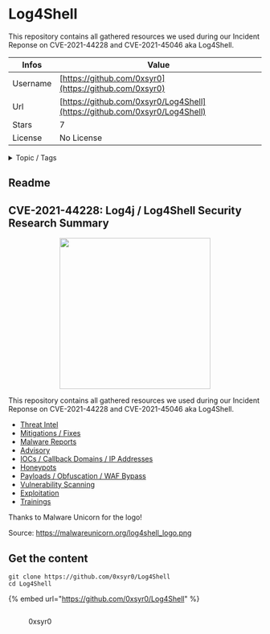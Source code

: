 # Log4Shell

This repository contains all gathered resources we used during our Incident Reponse on CVE-2021-44228 and CVE-2021-45046 aka Log4Shell.

| Infos    | Value                                                              |
| -------- | -------------------------------------------------------------------|
| Username | [https://github.com/0xsyr0](https://github.com/0xsyr0) |
| Url      | [https://github.com/0xsyr0/Log4Shell](https://github.com/0xsyr0/Log4Shell)                                               |
| Stars    | 7                                                          |
| License  | No License                                                        |

<details>

<summary>Topic / Tags</summary>

* cve* cve-2021-44228* log4j* log4shell

</details>

## Readme

## CVE-2021-44228: Log4j / Log4Shell Security Research Summary

<p align="center">
  <img width="300" height="300" src="https://github.com/0xsyr0/log4shell/blob/main/files/log4shell_logo.png">
</p>

This repository contains all gathered resources we used during our Incident Reponse on CVE-2021-44228 and CVE-2021-45046 aka Log4Shell.

- [Threat Intel](https://github.com/0xsyr0/log4shell/blob/main/Threat-Intel.md)
- [Mitigations / Fixes](https://github.com/0xsyr0/log4shell/blob/main/Mitigations-Fixes.md)
- [Malware Reports](https://github.com/0xsyr0/log4shell/blob/main/Malware-Reports.md)
- [Advisory](https://github.com/0xsyr0/log4shell/blob/main/Advisory.md)
- [IOCs / Callback Domains / IP Addresses](https://github.com/0xsyr0/log4shell/blob/main/IOCs-Callback-Domains-IP-Addresses.md)
- [Honeypots](https://github.com/0xsyr0/log4shell/blob/main/Honeypots.md)
- [Payloads / Obfuscation / WAF Bypass](https://github.com/0xsyr0/log4shell/blob/main/Payloads-Obfuscation-WAF-Bypass.md)
- [Vulnerability Scanning](https://github.com/0xsyr0/log4shell/blob/main/Vulnerability-Scanning.md)
- [Exploitation](https://github.com/0xsyr0/log4shell/blob/main/Exploitation.md)
- [Trainings](https://github.com/0xsyr0/log4shell/blob/main/Trainings.md)

Thanks to Malware Unicorn for the logo!

Source: https://malwareunicorn.org/log4shell_logo.png



## Get the content

```
git clone https://github.com/0xsyr0/Log4Shell
cd Log4Shell
```

{% embed url="https://github.com/0xsyr0/Log4Shell" %}

<figure><img src="https://avatars.githubusercontent.com/u/67317571?v=4" alt=""><figcaption><p>0xsyr0</p></figcaption></figure>
